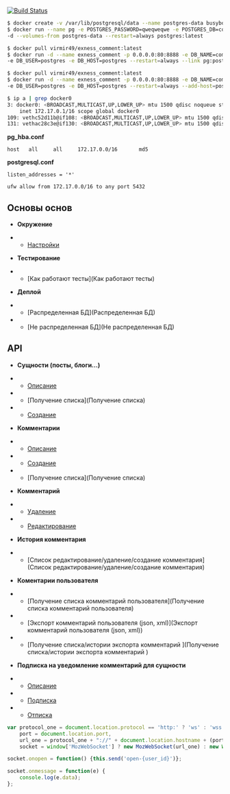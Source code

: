 [![Build Status](https://travis-ci.org/vir-mir/exness_comment.svg?branch=master)](https://travis-ci.org/vir-mir/exness_comment)

```bash
$ docker create -v /var/lib/postgresql/data --name postgres-data busybox
$ docker run --name pg -e POSTGRES_PASSWORD=qweqweqwe -e POSTGRES_DB=comments \
-d --volumes-from postgres-data --restart=always postgres:latest

$ docker pull virmir49/exness_comment:latest
$ docker run -d --name exness_comment -p 0.0.0.0:80:8888 -e DB_NAME=comments -e DB_PWD=qweqweqwe \
-e DB_USER=postgres -e DB_HOST=postgres --restart=always --link pg:postgres virmir49/exness_comment:latest
```

```bash
$ docker pull virmir49/exness_comment:latest
$ docker run -d --name exness_comment -p 0.0.0.0:80:8888 -e DB_NAME=comments -e DB_PWD=qweqweqwe \
-e DB_USER=postgres -e DB_HOST=postgres --restart=always --add-host=postgres:{ip_address_pg_pool} virmir49/exness_comment:latest
```

```bash
$ ip a | grep docker0
3: docker0: <BROADCAST,MULTICAST,UP,LOWER_UP> mtu 1500 qdisc noqueue state UP group default 
    inet 172.17.0.1/16 scope global docker0
109: vethc52d11b@if108: <BROADCAST,MULTICAST,UP,LOWER_UP> mtu 1500 qdisc noqueue master docker0 state UP group default 
131: vethac28c3e@if130: <BROADCAST,MULTICAST,UP,LOWER_UP> mtu 1500 qdisc noqueue master docker0 state UP group default 
```

**pg_hba.conf**

`host	all		all		172.17.0.0/16		md5`

**postgresql.conf**

`listen_addresses = '*'`

`ufw allow from 172.17.0.0/16 to any port 5432`


## Основы основ

* **Окружение**

* * [Настройки](Настройки)

* **Тестирование**

* * [Как работают тесты](Как работают тесты)

* **Деплой**

* * [Распределенная БД](Распределенная БД)

* * [Не распределенная БД](Не распределенная БД)

## API

* **Сущности (посты, блоги...)**

* * [Описание](Описание)

* * [Получение списка](Получение списка)

* * [Создание](Создание)

* **Комментарии**

* * [Описание](Описание)

* * [Создание](Создание)

* * [Получение списка](Получение списка)

* **Комментарий**

* * [Удаление](Удаление) 

* * [Редактирование](Редактирование)

* **История комментария**

* * [Список редактирование/удаление/создание комментария](Список редактирование/удаление/создание комментария) 

* **Коментарии пользователя**

* * [Получение списка комментарий пользователя](Получение списка комментарий пользователя)

* * [Экспорт комментарий пользователя (json, xml)](Экспорт комментарий пользователя (json, xml))

* * [Получение списка/истории экспорта комментарий ](Получение списка/истории экспорта комментарий )

* **Подписка на уведомление комментарий для сущности**

* * [Описание](Описание)

* * [Подписка](Подписка)

* * [Отписка](Отписка) 

```javascript
var protocol_one = document.location.protocol == 'http:' ? 'ws' : 'wss',
    port = document.location.port,
    url_one = protocol_one + "://" + document.location.hostname + (port ? ":" + port : "") + "/ws",
    socket = window['MozWebSocket'] ? new MozWebSocket(url_one) : new WebSocket(url_one);

socket.onopen = function() {this.send('open-{user_id}')};

socket.onmessage = function(e) {
    console.log(e.data);
};
```
